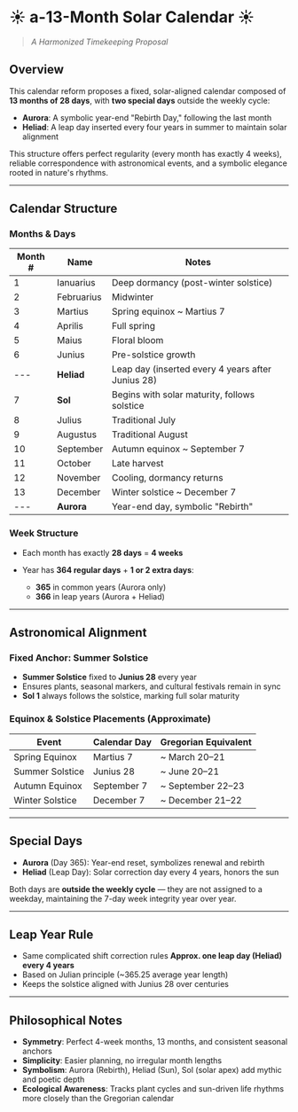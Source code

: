 # ☀️ a-13-Month Solar Calendar ☀️

> _A Harmonized Timekeeping Proposal_

## Overview

This calendar reform proposes a fixed, solar-aligned calendar composed of **13 months of 28 days**, with **two special days** outside the weekly cycle:

* **Aurora**: A symbolic year-end "Rebirth Day," following the last month
* **Heliad**: A leap day inserted every four years in summer to maintain solar alignment

This structure offers perfect regularity (every month has exactly 4 weeks), reliable correspondence with astronomical events, and a symbolic elegance rooted in nature's rhythms.

---

## Calendar Structure

### Months & Days

| Month # | Name         | Notes                                             |
| ------- | ------------ | ------------------------------------------------- |
| 1       | Ianuarius    | Deep dormancy (post-winter solstice)              |
| 2       | Februarius   | Midwinter                                         |
| 3       | Martius      | Spring equinox \~ Martius 7                       |
| 4       | Aprilis      | Full spring                                       |
| 5       | Maius        | Floral bloom                                      |
| 6       | Junius       | Pre-solstice growth                               |
| ---     | **Heliad**   | Leap day (inserted every 4 years after Junius 28) |
| 7       | **Sol**      | Begins with solar maturity, follows solstice      |
| 8       | Julius       | Traditional July                                  |
| 9       | Augustus     | Traditional August                                |
| 10      | September    | Autumn equinox \~ September 7                     |
| 11      | October      | Late harvest                                      |
| 12      | November     | Cooling, dormancy returns                         |
| 13      | December     | Winter solstice \~ December 7                     |
| ---     | **Aurora**   | Year-end day, symbolic "Rebirth"                  |


### Week Structure

* Each month has exactly **28 days** = **4 weeks**
* Year has **364 regular days** + **1 or 2 extra days**:

  * **365** in common years (Aurora only)
  * **366** in leap years (Aurora + Heliad)

---


## Astronomical Alignment

### Fixed Anchor: Summer Solstice

* **Summer Solstice** fixed to **Junius 28** every year
* Ensures plants, seasonal markers, and cultural festivals remain in sync
* **Sol 1** always follows the solstice, marking full solar maturity

### Equinox & Solstice Placements (Approximate)

| Event           | Calendar Day | Gregorian Equivalent |
| --------------- | ------------ | -------------------- |
| Spring Equinox  | Martius 7    | \~ March 20–21       |
| Summer Solstice | Junius 28    | \~ June 20–21        |
| Autumn Equinox  | September 7  | \~ September 22–23   |
| Winter Solstice | December 7   | \~ December 21–22    |

---


## Special Days

* **Aurora** (Day 365): Year-end reset, symbolizes renewal and rebirth
* **Heliad** (Leap Day): Solar correction day every 4 years, honors the sun

Both days are **outside the weekly cycle** — they are not assigned to a weekday, maintaining the 7-day week integrity year over year.

---

## Leap Year Rule

* Same complicated shift correction rules **Approx. one leap day (Heliad) every 4 years**
* Based on Julian principle (\~365.25 average year length)
* Keeps the solstice aligned with Junius 28 over centuries

---

## Philosophical Notes

* **Symmetry**: Perfect 4-week months, 13 months, and consistent seasonal anchors
* **Simplicity**: Easier planning, no irregular month lengths
* **Symbolism**: Aurora (Rebirth), Heliad (Sun), Sol (solar apex) add mythic and poetic depth
* **Ecological Awareness**: Tracks plant cycles and sun-driven life rhythms more closely than the Gregorian calendar

